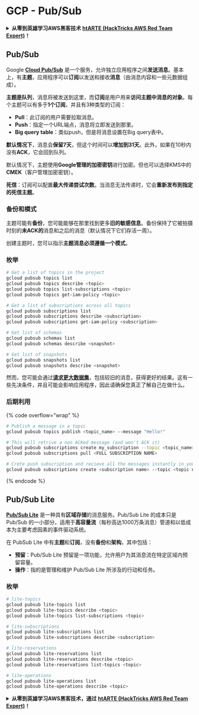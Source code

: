 # GCP - Pub/Sub

<details>

<summary><strong>从零到英雄学习AWS黑客技术</strong> <a href="https://training.hacktricks.xyz/courses/arte"><strong>htARTE (HackTricks AWS Red Team Expert)</strong></a><strong>！</strong></summary>

支持HackTricks的其他方式：

* 如果您想在**HackTricks中看到您的公司广告**或**下载HackTricks的PDF**，请查看[**订阅计划**](https://github.com/sponsors/carlospolop)！
* 获取[**官方PEASS & HackTricks商品**](https://peass.creator-spring.com)
* 发现[**PEASS家族**](https://opensea.io/collection/the-peass-family)，我们独家的[**NFTs系列**](https://opensea.io/collection/the-peass-family)
* **加入** 💬 [**Discord群组**](https://discord.gg/hRep4RUj7f) 或 [**telegram群组**](https://t.me/peass) 或在**Twitter**上**关注**我 🐦 [**@carlospolopm**](https://twitter.com/carlospolopm)**。**
* **通过向** [**HackTricks**](https://github.com/carlospolop/hacktricks) 和 [**HackTricks Cloud**](https://github.com/carlospolop/hacktricks-cloud) github仓库提交PR来分享您的黑客技巧。

</details>

## Pub/Sub <a href="#reviewing-cloud-pubsub" id="reviewing-cloud-pubsub"></a>

Google [**Cloud Pub/Sub**](https://cloud.google.com/pubsub/) 是一个服务，允许独立应用程序之间**发送消息**。基本上，有**主题**，应用程序可以**订阅**以发送和接收**消息**（由消息内容和一些元数据组成）。

**主题是队列**，消息将被发送到这里，而**订阅**是用户用来**访问主题中消息的对象**。每个主题可以有多于**1个订阅**，并且有3种类型的订阅：

* **Pull**：此订阅的用户需要拉取消息。
* **Push**：指定一个URL端点，消息将立即发送到那里。
* **Big query table**：类似push，但是将消息设置在Big query表中。

**默认情况下**，消息会**保留7天**，但这个时间可以**增加到31天**。此外，如果在10秒内没有**ACK**，它会回到队列。

默认情况下，主题使用**Google管理的加密密钥**进行加密。但也可以选择KMS中的**CMEK**（客户管理加密密钥）。

**死信**：订阅可以配置**最大传递尝试次数**。当消息无法传递时，它会**重新发布到指定的死信主题**。

### 备份和模式

主题可能有**备份**，您可能能够在那里找到更多**旧的敏感信息**。备份保持了它被拍摄时刻的**未ACK的**消息和之后的消息（默认情况下它们存活一周）。

创建主题时，您可以指示**主题消息必须遵循一个模式**。

### 枚举
```bash
# Get a list of topics in the project
gcloud pubsub topics list
gcloud pubsub topics describe <topic>
gcloud pubsub topics list-subscriptions <topic>
gcloud pubsub topics get-iam-policy <topic>

# Get a list of subscriptions across all topics
gcloud pubsub subscriptions list
gcloud pubsub subscriptions describe <subscription>
gcloud pubsub subscriptions get-iam-policy <subscription>

# Get list of schemas
gcloud pubsub schemas list
gcloud pubsub schemas describe <snapshot>

# Get list of snapshots
gcloud pubsub snapshots list
gcloud pubsub snapshots describe <snapshot>
```
然而，您可能会通过[**请求更大数据集**](https://cloud.google.com/pubsub/docs/replay-overview)，包括较旧的消息，获得更好的结果。这有一些先决条件，并且可能会影响应用程序，因此请确保您真正了解自己在做什么。

### 后期利用

{% code overflow="wrap" %}
```bash
# Publish a message in a topic
gcloud pubsub topics publish <topic_name> --message "Hello!"

# This will retrive a non ACKed message (and won't ACK it)
gcloud pubsub subscriptions create my_subscription --topic <topic_name>
gcloud pubsub subscriptions pull <FULL SUBSCRIPTION NAME>

# Crete push subscription and recieve all the messages instantly in your web server
gcloud pubsub subscriptions create <subscription name> --topic <topic name> --push-endpoint <URL to push to>
```
{% endcode %}

## Pub/Sub Lite

[**Pub/Sub Lite**](https://cloud.google.com/pubsub/docs/choosing-pubsub-or-lite) 是一种具有**区域存储**的消息服务。Pub/Sub Lite 的成本只是 Pub/Sub 的一小部分，适用于**高容量流**（每秒高达1000万条消息）管道和以低成本为主要考虑因素的事件驱动系统。

在 PubSub Lite 中有**主题**和**订阅**，没有**备份**和**架构**，其中包括：

* **预留**：Pub/Sub Lite 预留是一项功能，允许用户为其消息流在特定区域内预留容量。
* **操作**：指的是管理和维护 Pub/Sub Lite 所涉及的行动和任务。

### 枚举
```bash
# lite-topics
gcloud pubsub lite-topics list
gcloud pubsub lite-topics describe <topic>
gcloud pubsub lite-topics list-subscriptions <topic>

# lite-subscriptions
gcloud pubsub lite-subscriptions list
gcloud pubsub lite-subscriptions describe <subscription>

# lite-reservations
gcloud pubsub lite-reservations list
gcloud pubsub lite-reservations describe <topic>
gcloud pubsub lite-reservations list-topics <topic>

# lite-operations
gcloud pubsub lite-operations list
gcloud pubsub lite-operations describe <topic>
```
<details>

<summary><strong>从零到英雄学习AWS黑客技术，通过</strong> <a href="https://training.hacktricks.xyz/courses/arte"><strong>htARTE (HackTricks AWS Red Team Expert)</strong></a><strong>！</strong></summary>

支持HackTricks的其他方式：

* 如果您想在**HackTricks中看到您的公司广告**或**下载HackTricks的PDF版本**，请查看[**订阅计划**](https://github.com/sponsors/carlospolop)！
* 获取[**官方PEASS & HackTricks商品**](https://peass.creator-spring.com)
* 发现[**PEASS家族**](https://opensea.io/collection/the-peass-family)，我们独家的[**NFTs系列**](https://opensea.io/collection/the-peass-family)
* **加入** 💬 [**Discord群组**](https://discord.gg/hRep4RUj7f)或[**telegram群组**](https://t.me/peass)或在**Twitter** 🐦 上**关注**我 [**@carlospolopm**](https://twitter.com/carlospolopm)**。**
* **通过向** [**HackTricks**](https://github.com/carlospolop/hacktricks) 和 [**HackTricks Cloud**](https://github.com/carlospolop/hacktricks-cloud) github仓库提交PR来分享您的黑客技巧。

</details>

